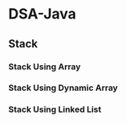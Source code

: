 # DSA-Java
## Stack
### Stack Using Array
### Stack Using Dynamic Array
### Stack Using Linked List


